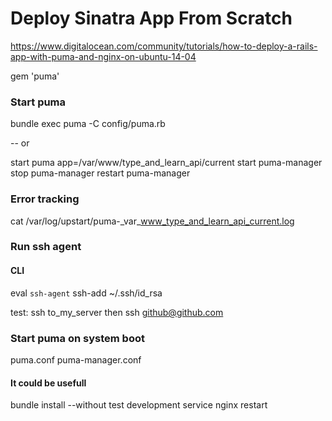 # Deploy Sinatra App From Scratch


https://www.digitalocean.com/community/tutorials/how-to-deploy-a-rails-app-with-puma-and-nginx-on-ubuntu-14-04

gem 'puma'

### Start puma
bundle exec puma -C config/puma.rb

-- or

start puma app=/var/www/type_and_learn_api/current
start puma-manager
stop puma-manager
restart puma-manager

### Error tracking

cat /var/log/upstart/puma-_var_www_type_and_learn_api_current.log

### Run ssh agent

#### CLI

eval `ssh-agent`
ssh-add ~/.ssh/id_rsa

test: ssh to_my_server then ssh github@github.com

### Start puma on system boot


puma.conf
puma-manager.conf


#### It could be usefull

bundle install --without test development
service nginx restart
